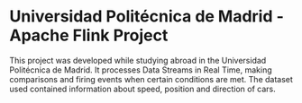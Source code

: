 # Universidad Politécnica de Madrid - Apache Flink Project

This project was developed while studying abroad in the Universidad Politécnica de Madrid. It processes Data Streams in Real Time, making comparisons and firing events when certain conditions are met. 
The dataset used contained information about speed, position and direction of cars. 
